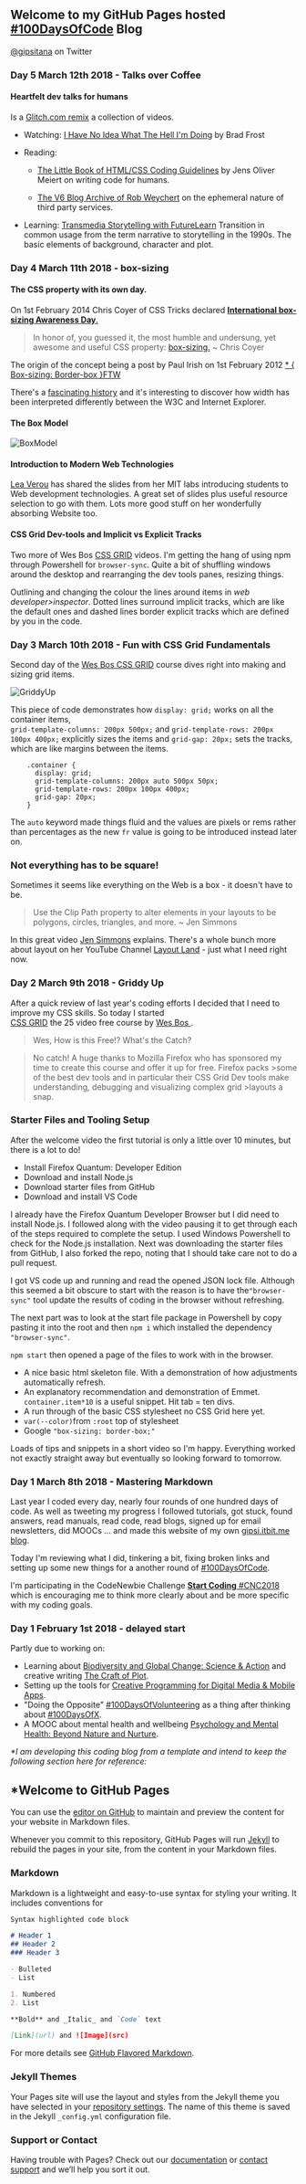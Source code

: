 ## Welcome to my GitHub Pages hosted [#100DaysOfCode](http://www.100daysofcode.com/) Blog
[@gipsitana](https://twitter.com/gipsitana) on Twitter

### Day 5 March 12th 2018 - Talks over Coffee

#### Heartfelt dev talks for humans

Is a [Glitch.com remix](https://glitch.com/) a collection of videos. 

- Watching: [I Have No Idea What The Hell I'm Doing](https://coffee-talks.glitch.me/)  by Brad Frost

- Reading: 
    - [The Little Book of HTML/CSS Coding Guidelines](http://www.oreilly.com/web-platform/free/little-book-html-css-coding-guidelines.csp?download=true) by Jens Oliver Meiert on writing code for humans.

    - [The V6 Blog Archive of Rob Weychert](http://v6.robweychert.com/blog/2017/09/v6-the-archive/) on the ephemeral nature of third party services.

- Learning: [Transmedia Storytelling with FutureLearn](https://www.futurelearn.com/courses/transmedia-storytelling) Transition in common usage from the term narrative to storytelling in the 1990s. The basic elements of background, character and plot.

### Day 4 March 11th 2018 - box-sizing

#### The CSS property with its own day.

On 1st February 2014 Chris Coyer of CSS Tricks declared  [**International box-sizing Awareness Day**.](https://css-tricks.com/international-box-sizing-awareness-day/) 

>In honor of, you guessed it, the most humble and undersung, yet awesome and useful CSS property: [box-sizing.](https://css-tricks.com/almanac/properties/b/box-sizing/) ~ Chris Coyer

The origin of the concept being a post by Paul Irish on 1st February 2012 
[* { Box-sizing: Border-box }FTW](https://www.paulirish.com/2012/box-sizing-border-box-ftw/)

There's a [fascinating history](https://css-tricks.com/box-sizing/) and it's interesting to discover how width has been interpreted differently between the W3C and Internet Explorer.

#### The Box Model

![BoxModel](299px-W3C_and_Internet_Explorer_box_models.jpg)

#### Introduction to Modern Web Technologies

[Lea Verou](http://lea.verou.me/2018/02/free-intro-to-web-development-slides-with-demos/) has shared the slides from her MIT labs introducing students to Web development technologies. A great set of slides plus  useful resource selection to go with them.  Lots more good stuff on her wonderfully absorbing Website too.

#### CSS Grid Dev-tools and Implicit vs Explicit Tracks

Two more of Wes Bos [CSS GRID](https://cssgrid.io/) videos.  I'm getting the hang of using npm through Powershell for ```browser-sync```.  Quite a bit of shuffling windows around the desktop and rearranging the dev tools panes, resizing things.

Outlining and changing the colour the lines around items in _web developer>inspector_.  Dotted lines surround implicit tracks, which are like the default ones and dashed lines border explicit tracks which are defined by you in the code.

### Day 3 March 10th 2018 -  Fun with CSS Grid Fundamentals

Second day of the [Wes Bos ](http://wesbos.com/) [CSS GRID](https://cssgrid.io/) course dives right into making and sizing grid items.

![GriddyUp](griddyup.jpg)


This piece of code demonstrates how ```display: grid;```  works on all the container items,  
```grid-template-columns: 200px 500px;``` and ```grid-template-rows: 200px 100px 400px;``` explicitly sizes the items and 
```grid-gap: 20px;``` sets the tracks, which are like margins between the items.
   

```
    .container {
      display: grid;
      grid-template-columns: 200px auto 500px 50px;
      grid-template-rows: 200px 100px 400px;
      grid-gap: 20px;
    }
``` 
  
The ```auto``` keyword made things fluid and the values are pixels or rems rather than percentages as the new ```fr``` value is going to be introduced instead later on.

### Not everything has to be square!

Sometimes it seems like everything on the Web is a box - it doesn't have to be.

>Use the Clip Path property to alter elements in your layouts to be polygons, circles, triangles, and more. ~ Jen Simmons

In this great video  [Jen Simmons](https://www.youtube.com/watch?v=3kncTIpc4Q4) explains.  There's a whole bunch more about layout on her YouTube Channel [Layout Land](https://www.youtube.com/channel/UC7TizprGknbDalbHplROtag) - just what I need right now.



### Day 2 March 9th 2018 - Griddy Up

After a quick review of last year's coding efforts I decided that I need to improve my CSS skills.  So today I started  
[CSS GRID](https://cssgrid.io/) the 25 video free course by [Wes Bos ](http://wesbos.com/).

>Wes, How is this Free!? What's the Catch?

>No catch! A huge thanks to Mozilla Firefox who has sponsored my time to create this course and offer it up for free. Firefox packs >some of the best dev tools and in particular their CSS Grid Dev tools make understanding, debugging and visualizing complex grid >layouts a snap.

### Starter Files and Tooling Setup

After the welcome video the first tutorial is only a little over 10 minutes, but there is a lot to do!
- Install Firefox Quantum: Developer Edition
- Download and install Node.js
- Download starter files from GitHub
- Download and install VS Code

I already have the Firefox Quantum Developer Browser but I did need to install Node.js.  I followed along with the video pausing it to get through each of the steps required to complete the setup.  I used Windows Powershell to check for the Node.js installation. Next was downloading the starter files from GitHub, I also forked the repo, noting that I should take care not to do a pull request. 

I got VS code up and running and read the opened JSON lock file.  Although this seemed a bit obscure to start with the reason is to have the```"browser-sync"``` tool update the results of coding in the browser without refreshing.

The next part was to look at the start file package in Powershell by copy pasting it into the root and then ```npm i``` which installed the dependency  ```"browser-sync"```.

```npm start``` then opened a page of the files to work with in the browser.

- A nice basic html skeleton file.
With a demonstration of how adjustments automatically refresh.
- An explanatory recommendation and demonstration of Emmet.
```container.item*10``` is a useful snippet. Hit tab = ten divs.
- A run through of the basic CSS stylesheet no CSS Grid here yet.
- ```var(--color)```from ```:root``` top of stylesheet
- Google ```"box-sizing: border-box;"``` 

Loads of tips and snippets in a short video so I'm happy.  Everything worked not exactly straight away but eventually so looking forward to tomorrow.




                                                                                                                  
### Day 1 March 8th 2018 - Mastering Markdown

Last year I coded every day, nearly four rounds of one hundred days of code. As well as tweeting my progress I followed tutorials, got stuck, found answers, read manuals, read code, read blogs, signed up for email newsletters, did MOOCs ... and made this 
website of my own [gipsi.itbit.me blog](http://gipsi.itbit.me).

Today I'm reviewing what I did, tinkering a bit, fixing broken links and setting up some new things for a another round of [#100DaysOfCode](http://www.100daysofcode.com/).

I'm participating in the CodeNewbie Challenge [**Start Coding** #CNC2018](http://2018.codenewbie.org/) which is encouraging me to think more clearly about and be more specific with my coding goals.

### Day 1 February 1st 2018 - delayed start

Partly due to working on:
- Learning about [Biodiversity and Global Change: Science & Action](https://www.class-central.com/course/coursera-biodiversity-and-global-change-science-action-7793) and creative writing [The Craft of Plot](https://www.class-central.com/course/coursera-creative-writing-the-craft-of-plot-5625).
- Setting up the tools for [Creative Programming for Digital Media & Mobile Apps](https://www.mooc-list.com/course/creative-programming-digital-media-mobile-apps-coursera).
- "Doing the Opposite" [#100DaysOfVolunteering](gipsi.github.io/snowtrees_20180227.jpg) as a thing after thinking about [#100DaysOfX](http://www.100daysofx.com/).
- A MOOC about mental health and wellbeing [Psychology and Mental Health: Beyond Nature and Nurture](https://www.futurelearn.com/courses/mental-health-and-well-being).

 _*I am developing this coding blog from a template and intend to keep the following section here for reference:_

## *Welcome to GitHub Pages
 
You can use the [editor on GitHub](https://github.com/gipsi/gipsi.github.io/edit/master/README.md) to maintain and preview the content for your website in Markdown files.

Whenever you commit to this repository, GitHub Pages will run [Jekyll](https://jekyllrb.com/) to rebuild the pages in your site, from the content in your Markdown files.

### Markdown

Markdown is a lightweight and easy-to-use syntax for styling your writing. It includes conventions for

```markdown
Syntax highlighted code block

# Header 1
## Header 2
### Header 3

- Bulleted
- List

1. Numbered
2. List

**Bold** and _Italic_ and `Code` text

[Link](url) and ![Image](src)
```

For more details see [GitHub Flavored Markdown](https://guides.github.com/features/mastering-markdown/).

### Jekyll Themes

Your Pages site will use the layout and styles from the Jekyll theme you have selected in your [repository settings](https://github.com/gipsi/gipsi.github.io/settings). The name of this theme is saved in the Jekyll `_config.yml` configuration file.

### Support or Contact

Having trouble with Pages? Check out our [documentation](https://help.github.com/categories/github-pages-basics/) or [contact support](https://github.com/contact) and we’ll help you sort it out.

